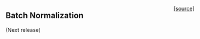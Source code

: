 <span style="float:right;">[[source]](https://github.com/adamtiger/NNSharp/blob/master/NNSharp/Kernels/CPUKernels/BatchNormKernel.cs#L11) </span>
## Batch Normalization 
(Next release)
